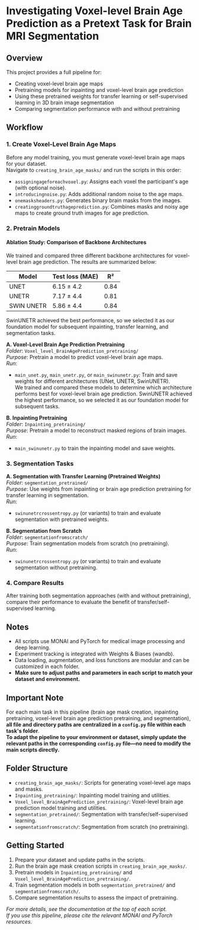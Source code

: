 # Investigating Voxel-level Brain Age Prediction as a Pretext Task for  Brain MRI Segmentation
## Overview
This project provides a full pipeline for:
- Creating voxel-level brain age maps
- Pretraining models for inpainting and voxel-level brain age prediction
- Using these pretrained weights for transfer learning or self-supervised learning in 3D brain image segmentation
- Comparing segmentation performance with and without pretraining

## Workflow

### 1. Create Voxel-Level Brain Age Maps
Before any model training, you must generate voxel-level brain age maps for your dataset.  
Navigate to `creating_brain_age_masks/` and run the scripts in this order:
- `assigningageforeachvoxel.py`: Assigns each voxel the participant's age (with optional noise).
- `introducingnoise.py`: Adds additional random noise to the age maps.
- `onemasksheaders.py`: Generates binary brain masks from the images.
- `creatinggroundtruthageprediction.py`: Combines masks and noisy age maps to create ground truth images for age prediction.

### 2. Pretrain Models

#### Ablation Study: Comparison of Backbone Architectures

We trained and compared three different backbone architectures for voxel-level brain age prediction. The results are summarized below:

| Model        | Test loss (MAE) | R²   |
|--------------|-----------------|------|
| UNET         | 6.15 ± 4.2      | 0.84 |
| UNETR        | 7.17 ± 4.4      | 0.81 |
| SWIN UNETR   | 5.86 ± 4.4      | 0.84 |

SwinUNETR achieved the best performance, so we selected it as our foundation model for subsequent inpainting, transfer learning, and segmentation tasks.

**A. Voxel-Level Brain Age Prediction Pretraining**  
_Folder_: `Voxel_level_BrainAgePrediction_pretraining/`  
_Purpose_: Pretrain a model to predict voxel-level brain age maps.  
_Run_:  
- `main_unet.py`, `main_unetr.py`, or `main_swinunetr.py`: Train and save weights for different architectures (UNet, UNETR, SwinUNETR).  
    We trained and compared these models to determine which architecture performs best for voxel-level brain age prediction. SwinUNETR achieved the highest performance, so we selected it as our foundation model for subsequent tasks.

**B. Inpainting Pretraining**  
_Folder_: `Inpainting_pretraining/`  
_Purpose_: Pretrain a model to reconstruct masked regions of brain images.  
_Run_:  
- `main_swinunetr.py` to train the inpainting model and save weights.


### 3. Segmentation Tasks

**A. Segmentation with Transfer Learning (Pretrained Weights)**  
_Folder_: `segmentation_pretrained/`  
_Purpose_: Use weights from inpainting or brain age prediction pretraining for transfer learning in segmentation.  
_Run_:  
- `swinunetrcrossentropy.py` (or variants) to train and evaluate segmentation with pretrained weights.

**B. Segmentation from Scratch**  
_Folder_: `segmentationfromscratch/`  
_Purpose_: Train segmentation models from scratch (no pretraining).  
_Run_:  
- `swinunetrcrossentropy.py` (or variants) to train and evaluate segmentation without pretraining.

### 4. Compare Results
After training both segmentation approaches (with and without pretraining), compare their performance to evaluate the benefit of transfer/self-supervised learning.

## Notes
- All scripts use MONAI and PyTorch for medical image processing and deep learning.
- Experiment tracking is integrated with Weights & Biases (wandb).
- Data loading, augmentation, and loss functions are modular and can be customized in each folder.
- **Make sure to adjust paths and parameters in each script to match your dataset and environment.**

## Important Note

For each main task in this pipeline (brain age mask creation, inpainting pretraining, voxel-level brain age prediction pretraining, and segmentation), **all file and directory paths are centralized in a `config.py` file within each task's folder**.  
**To adapt the pipeline to your environment or dataset, simply update the relevant paths in the corresponding `config.py` file—no need to modify the main scripts directly.**

## Folder Structure
- `creating_brain_age_masks/`: Scripts for generating voxel-level age maps and masks.
- `Inpainting_pretraining/`: Inpainting model training and utilities.
- `Voxel_level_BrainAgePrediction_pretraining/`: Voxel-level brain age prediction model training and utilities.
- `segmentation_pretrained/`: Segmentation with transfer/self-supervised learning.
- `segmentationfromscratch/`: Segmentation from scratch (no pretraining).

## Getting Started
1. Prepare your dataset and update paths in the scripts.
2. Run the brain age mask creation scripts in `creating_brain_age_masks/`.
3. Pretrain models in `Inpainting_pretraining/` and `Voxel_level_BrainAgePrediction_pretraining/`.
4. Train segmentation models in both `segmentation_pretrained/` and `segmentationfromscratch/`.
5. Compare segmentation results to assess the impact of pretraining.

_For more details, see the documentation at the top of each script._  
_If you use this pipeline, please cite the relevant MONAI and PyTorch resources._
